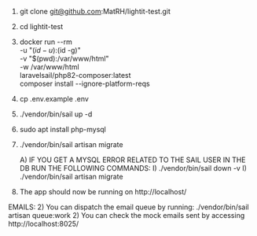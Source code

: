 1) git clone git@github.com:MatRH/lightit-test.git 

2) cd lightit-test

3) docker run --rm \
    -u "$(id -u):$(id -g)" \
    -v "$(pwd):/var/www/html" \
    -w /var/www/html \
    laravelsail/php82-composer:latest \
    composer install --ignore-platform-reqs

4) cp .env.example .env

5) ./vendor/bin/sail up -d

6) sudo apt install php-mysql

7) ./vendor/bin/sail artisan migrate

    A) IF YOU GET A MYSQL ERROR RELATED TO THE SAIL USER IN THE DB RUN THE FOLLOWING COMMANDS:
        I) ./vendor/bin/sail down -v
        I) ./vendor/bin/sail artisan migrate

8) The app should now be running on http://localhost/

EMAILS:
    2) You can dispatch the email queue by running:
        ./vendor/bin/sail artisan queue:work
    2) You can check the mock emails sent by accessing http://localhost:8025/


